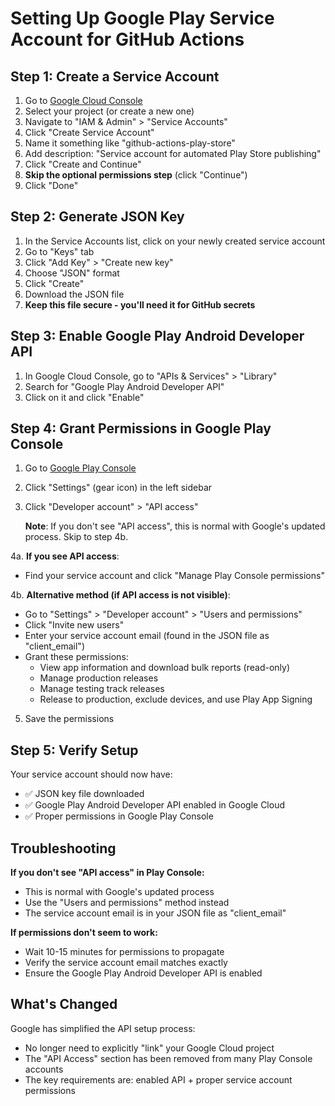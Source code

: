 # Setting Up Google Play Service Account for GitHub Actions

## Step 1: Create a Service Account

1. Go to [Google Cloud Console](https://console.cloud.google.com/)
2. Select your project (or create a new one)
3. Navigate to "IAM & Admin" > "Service Accounts"
4. Click "Create Service Account"
5. Name it something like "github-actions-play-store"
6. Add description: "Service account for automated Play Store publishing"
7. Click "Create and Continue"
8. **Skip the optional permissions step** (click "Continue")
9. Click "Done"

## Step 2: Generate JSON Key

1. In the Service Accounts list, click on your newly created service account
2. Go to "Keys" tab
3. Click "Add Key" > "Create new key"
4. Choose "JSON" format
5. Click "Create"
6. Download the JSON file
7. **Keep this file secure - you'll need it for GitHub secrets**

## Step 3: Enable Google Play Android Developer API

1. In Google Cloud Console, go to "APIs & Services" > "Library"
2. Search for "Google Play Android Developer API"
3. Click on it and click "Enable"

## Step 4: Grant Permissions in Google Play Console

1. Go to [Google Play Console](https://play.google.com/console)
2. Click "Settings" (gear icon) in the left sidebar
3. Click "Developer account" > "API access"
   
   **Note**: If you don't see "API access", this is normal with Google's updated process. Skip to step 4b.

4a. **If you see API access**:
   - Find your service account and click "Manage Play Console permissions"
   
4b. **Alternative method (if API access is not visible)**:
   - Go to "Settings" > "Developer account" > "Users and permissions"
   - Click "Invite new users"
   - Enter your service account email (found in the JSON file as "client_email")
   - Grant these permissions:
     - View app information and download bulk reports (read-only)
     - Manage production releases
     - Manage testing track releases
     - Release to production, exclude devices, and use Play App Signing

5. Save the permissions

## Step 5: Verify Setup

Your service account should now have:
- ✅ JSON key file downloaded
- ✅ Google Play Android Developer API enabled in Google Cloud
- ✅ Proper permissions in Google Play Console

## Troubleshooting

**If you don't see "API access" in Play Console:**
- This is normal with Google's updated process
- Use the "Users and permissions" method instead
- The service account email is in your JSON file as "client_email"

**If permissions don't seem to work:**
- Wait 10-15 minutes for permissions to propagate
- Verify the service account email matches exactly
- Ensure the Google Play Android Developer API is enabled

## What's Changed

Google has simplified the API setup process:
- No longer need to explicitly "link" your Google Cloud project
- The "API Access" section has been removed from many Play Console accounts
- The key requirements are: enabled API + proper service account permissions
